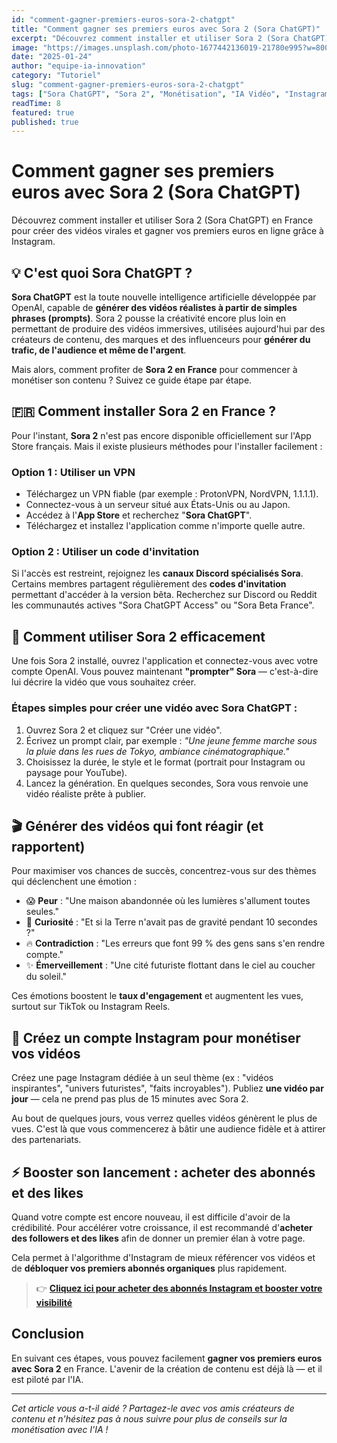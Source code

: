 ```yaml
---
id: "comment-gagner-premiers-euros-sora-2-chatgpt"
title: "Comment gagner ses premiers euros avec Sora 2 (Sora ChatGPT)"
excerpt: "Découvrez comment installer et utiliser Sora 2 (Sora ChatGPT) en France pour créer des vidéos virales et gagner vos premiers euros en ligne grâce à Instagram."
image: "https://images.unsplash.com/photo-1677442136019-21780e995?w=800&h=400&fit=crop"
date: "2025-01-24"
author: "equipe-ia-innovation"
category: "Tutoriel"
slug: "comment-gagner-premiers-euros-sora-2-chatgpt"
tags: ["Sora ChatGPT", "Sora 2", "Monétisation", "IA Vidéo", "Instagram", "Tutoriel"]
readTime: 8
featured: true
published: true
---
```


# Comment gagner ses premiers euros avec Sora 2 (Sora ChatGPT)

Découvrez comment installer et utiliser Sora 2 (Sora ChatGPT) en France pour créer des vidéos virales et gagner vos premiers euros en ligne grâce à Instagram.

## 💡 C'est quoi Sora ChatGPT ?

**Sora ChatGPT** est la toute nouvelle intelligence artificielle développée par OpenAI, capable de **générer des vidéos réalistes à partir de simples phrases (prompts)**. Sora 2 pousse la créativité encore plus loin en permettant de produire des vidéos immersives, utilisées aujourd'hui par des créateurs de contenu, des marques et des influenceurs pour **générer du trafic, de l'audience et même de l'argent**.

Mais alors, comment profiter de **Sora 2 en France** pour commencer à monétiser son contenu ? Suivez ce guide étape par étape.

## 🇫🇷 Comment installer Sora 2 en France ?

Pour l'instant, **Sora 2** n'est pas encore disponible officiellement sur l'App Store français. Mais il existe plusieurs méthodes pour l'installer facilement :

### Option 1 : Utiliser un VPN

- Téléchargez un VPN fiable (par exemple : ProtonVPN, NordVPN, 1.1.1.1).
- Connectez-vous à un serveur situé aux États-Unis ou au Japon.
- Accédez à l'**App Store** et recherchez "**Sora ChatGPT**".
- Téléchargez et installez l'application comme n'importe quelle autre.

### Option 2 : Utiliser un code d'invitation

Si l'accès est restreint, rejoignez les **canaux Discord spécialisés Sora**. Certains membres partagent régulièrement des **codes d'invitation** permettant d'accéder à la version bêta. Recherchez sur Discord ou Reddit les communautés actives "Sora ChatGPT Access" ou "Sora Beta France".

## 🚀 Comment utiliser Sora 2 efficacement

Une fois Sora 2 installé, ouvrez l'application et connectez-vous avec votre compte OpenAI. Vous pouvez maintenant **"prompter" Sora** — c'est-à-dire lui décrire la vidéo que vous souhaitez créer.

### Étapes simples pour créer une vidéo avec Sora ChatGPT :

1. Ouvrez Sora 2 et cliquez sur "Créer une vidéo".
2. Écrivez un prompt clair, par exemple : 
   *"Une jeune femme marche sous la pluie dans les rues de Tokyo, ambiance cinématographique."*
3. Choisissez la durée, le style et le format (portrait pour Instagram ou paysage pour YouTube).
4. Lancez la génération. En quelques secondes, Sora vous renvoie une vidéo réaliste prête à publier.

## 🎬 Générer des vidéos qui font réagir (et rapportent)

Pour maximiser vos chances de succès, concentrez-vous sur des thèmes qui déclenchent une émotion :

- 😱 **Peur** : "Une maison abandonnée où les lumières s'allument toutes seules."
- 🤯 **Curiosité** : "Et si la Terre n'avait pas de gravité pendant 10 secondes ?"
- 🔥 **Contradiction** : "Les erreurs que font 99 % des gens sans s'en rendre compte."
- ✨ **Émerveillement** : "Une cité futuriste flottant dans le ciel au coucher du soleil."

Ces émotions boostent le **taux d'engagement** et augmentent les vues, surtout sur TikTok ou Instagram Reels.

## 📱 Créez un compte Instagram pour monétiser vos vidéos

Créez une page Instagram dédiée à un seul thème (ex : "vidéos inspirantes", "univers futuristes", "faits incroyables"). Publiez **une vidéo par jour** — cela ne prend pas plus de 15 minutes avec Sora 2.

Au bout de quelques jours, vous verrez quelles vidéos génèrent le plus de vues. C'est là que vous commencerez à bâtir une audience fidèle et à attirer des partenariats.

## ⚡ Booster son lancement : acheter des abonnés et des likes

Quand votre compte est encore nouveau, il est difficile d'avoir de la crédibilité. Pour accélérer votre croissance, il est recommandé d'**acheter des followers et des likes** afin de donner un premier élan à votre page.

Cela permet à l'algorithme d'Instagram de mieux référencer vos vidéos et de **débloquer vos premiers abonnés organiques** plus rapidement.

> 👉 **[Cliquez ici pour acheter des abonnés Instagram et booster votre visibilité](https://doctorfollowers.com/instagram-followers)**

## Conclusion

En suivant ces étapes, vous pouvez facilement **gagner vos premiers euros avec Sora 2** en France. L'avenir de la création de contenu est déjà là — et il est piloté par l'IA.

---

*Cet article vous a-t-il aidé ? Partagez-le avec vos amis créateurs de contenu et n'hésitez pas à nous suivre pour plus de conseils sur la monétisation avec l'IA !*
